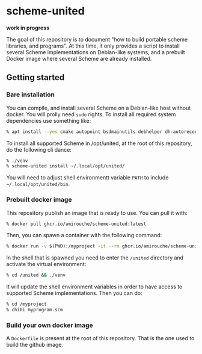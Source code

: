 # scheme-united

**work in progress**

The goal of this repository is to document "how to build portable
scheme libraries, and programs". At this time, it only provides a
script to install several Scheme implementations on Debian-like
systems, and a prebuilt Docker image where several Scheme are already
installed.

## Getting started

### Bare installation

You can compile, and install several Scheme on a Debian-like host
without docker. You will prolly need `sudo` rights. To install all
required system dependencies use something like:

```sh
% apt install --yes cmake autopoint bsdmainutils debhelper dh-autoreconf dh-strip-nondeterminism dwz flex gettext gettext-base groff-base intltool-debian libarchive-zip-perl libdebhelper-perl libelf1 libffi-dev libfile-stripnondeterminism-perl libgc-dev libglib2.0-0 libgmp-dev libgmpxx4ldbl libicu-dev libncurses-dev libncurses5-dev libpipeline1 libreadline-dev libsub-override-perl libtext-unidecode-perl gperf libuchardet0 libunistring-dev libxml-libxml-perl libxml-namespacesupport-perl libxml-sax-base-perl libxml-sax-perl libxml2 man-db pkg-config po-debconf tex-common texinfo tzdata ucf zlib1g-dev libsqlite3-dev libssl-dev git make libtool wget curl libck-dev build-essential uuid-dev
```

To install all supported Scheme in /opt/united, at the root of this
repository, do the following cli dance:

```sh
% ./venv
% scheme-united install ~/.local/opt/united/
```

You will need to adjust shell environmentt variable `PATH` to include
`~/.local/opt/united/bin`.

### Prebuilt docker image

This repository publish an image that is ready to use. You can pull it with:

```sh
% docker pull ghcr.io/amirouche/scheme-united:latest
```

Then, you can spawn a container with the following command:

```sh
% docker run -v $(PWD):/myproject -it --rm ghcr.io/amirouche/scheme-united:latest
```

In the shell that is spawned you need to enter the `/united` directory and
activate the virtual environment:

```sh
% cd /united && ./venv
```

It will update the shell environment variables in order to have access
to supported Scheme implementations. Then you can do:

```sh
% cd /myproject
% chibi myprogram.scm
```

### Build your own docker image

A `Dockerfile` is present at the root of this repository. That is the
one used to build the github image.
